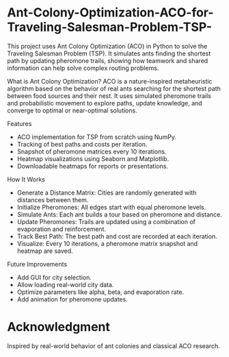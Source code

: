 # Ant-Colony-Optimization-ACO-for-Traveling-Salesman-Problem-TSP-
This project uses Ant Colony Optimization (ACO) in Python to solve the Traveling Salesman Problem (TSP). It simulates ants finding the shortest path by updating pheromone trails, showing how teamwork and shared information can help solve complex routing problems.

What is Ant Colony Optimization?
ACO is a nature-inspired metaheuristic algorithm based on the behavior of real ants searching for the shortest path between food sources and their nest. It uses simulated pheromone trails and probabilistic movement to explore paths, update knowledge, and converge to optimal or near-optimal solutions.

Features
  - ACO implementation for TSP from scratch using NumPy.
  - Tracking of best paths and costs per iteration.
  - Snapshot of pheromone matrices every 10 iterations.
  - Heatmap visualizations using Seaborn and Matplotlib.
  - Downloadable heatmaps for reports or presentations.

How It Works
  - Generate a Distance Matrix: Cities are randomly generated with distances between them.
  - Initialize Pheromones: All edges start with equal pheromone levels.
  - Simulate Ants: Each ant builds a tour based on pheromone and distance.
  - Update Pheromones: Trails are updated using a combination of evaporation and reinforcement.
  - Track Best Path: The best path and cost are recorded at each iteration.
  - Visualize: Every 10 iterations, a pheromone matrix snapshot and heatmap are saved.

Future Improvements
  - Add GUI for city selection.
  - Allow loading real-world city data.
  - Optimize parameters like alpha, beta, and evaporation rate.
  - Add animation for pheromone updates.

# Acknowledgment
   Inspired by real-world behavior of ant colonies and classical ACO research. 
